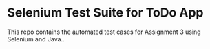 # Selenium Test Suite for ToDo App
This repo contains the automated test cases for Assignment 3 using Selenium and Java..

